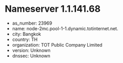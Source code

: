# Nameserver 1.1.141.68

* as_number: 23969
* name: node-2mc.pool-1-1.dynamic.totinternet.net.
* city: Bangkok
* country: TH
* organization: TOT Public Company Limited
* version: Unknown
* dnssec: Unknown

